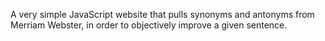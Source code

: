 A very simple JavaScript website that pulls synonyms and antonyms from Merriam Webster, in order to objectively improve a given sentence.
